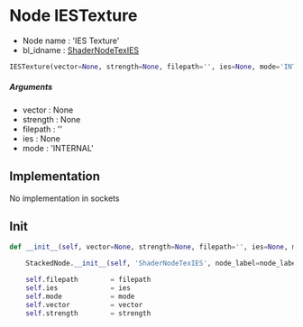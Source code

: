 # Node IESTexture

- Node name : 'IES Texture'
- bl_idname : [ShaderNodeTexIES](https://docs.blender.org/api/current/bpy.types.{bl_idname}.html)


``` python
IESTexture(vector=None, strength=None, filepath='', ies=None, mode='INTERNAL', node_label=None, node_color=None)
```
##### Arguments

- vector : None
- strength : None
- filepath : ''
- ies : None
- mode : 'INTERNAL'

## Implementation

No implementation in sockets

## Init

``` python
def __init__(self, vector=None, strength=None, filepath='', ies=None, mode='INTERNAL', node_label=None, node_color=None):

    StackedNode.__init__(self, 'ShaderNodeTexIES', node_label=node_label, node_color=node_color)

    self.filepath        = filepath
    self.ies             = ies
    self.mode            = mode
    self.vector          = vector
    self.strength        = strength
```
